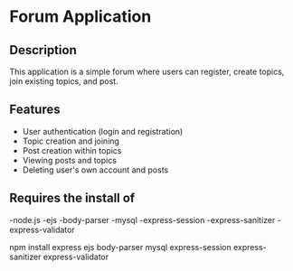 # Forum Application

## Description

This application is a simple forum where users can register, create topics, join existing topics, and post.

## Features

- User authentication (login and registration)
- Topic creation and joining
- Post creation within topics
- Viewing posts and topics
- Deleting user's own account and posts

## Requires the install of

-node.js
-ejs 
-body-parser 
-mysql 
-express-session 
-express-sanitizer
-express-validator

npm install express ejs body-parser mysql express-session express-sanitizer express-validator




